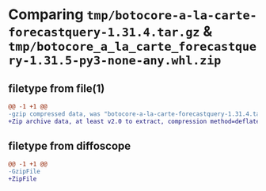 # Comparing `tmp/botocore-a-la-carte-forecastquery-1.31.4.tar.gz` & `tmp/botocore_a_la_carte_forecastquery-1.31.5-py3-none-any.whl.zip`

## filetype from file(1)

```diff
@@ -1 +1 @@
-gzip compressed data, was "botocore-a-la-carte-forecastquery-1.31.4.tar", last modified: Tue Jul 18 01:55:17 2023, max compression
+Zip archive data, at least v2.0 to extract, compression method=deflate
```

## filetype from diffoscope

```diff
@@ -1 +1 @@
-GzipFile
+ZipFile
```

